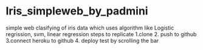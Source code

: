 # Iris_simpleweb_by_padmini
simple web clasifying of iris data which uses algorithm like Logistic regrission, svm, linear regression
steps to replicate 
1.clone 
2. push to github 
3.connect  heroku to github
4. deploy 
test by scrolling the bar 
